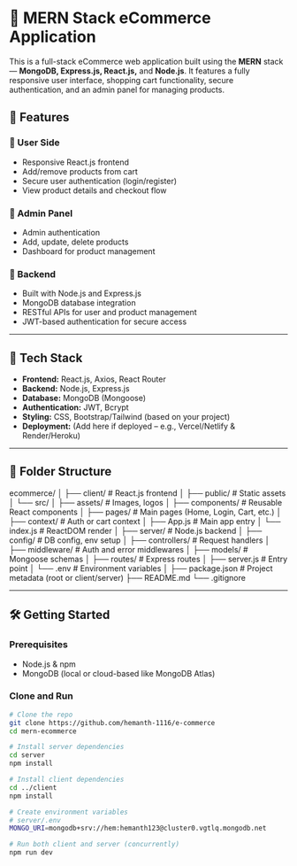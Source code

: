 # 🛒 MERN Stack eCommerce Application

This is a full-stack eCommerce web application built using the **MERN** stack — **MongoDB, Express.js, React.js,** and **Node.js**. It features a fully responsive user interface, shopping cart functionality, secure authentication, and an admin panel for managing products.

## 🚀 Features

### 🔹 User Side
- Responsive React.js frontend
- Add/remove products from cart
- Secure user authentication (login/register)
- View product details and checkout flow

### 🔹 Admin Panel
- Admin authentication
- Add, update, delete products
- Dashboard for product management

### 🔹 Backend
- Built with Node.js and Express.js
- MongoDB database integration
- RESTful APIs for user and product management
- JWT-based authentication for secure access

---

## 🧰 Tech Stack

- **Frontend:** React.js, Axios, React Router
- **Backend:** Node.js, Express.js
- **Database:** MongoDB (Mongoose)
- **Authentication:** JWT, Bcrypt
- **Styling:** CSS, Bootstrap/Tailwind (based on your project)
- **Deployment:** (Add here if deployed – e.g., Vercel/Netlify & Render/Heroku)

---

## 📂 Folder Structure

ecommerce/ │ ├── client/ # React.js frontend │ ├── public/ # Static assets │ └── src/
│ ├── assets/ # Images, logos │ ├── components/ # Reusable React components │ ├── pages/ # Main pages (Home, Login, Cart, etc.) │ ├── context/ # Auth or cart context │ ├── App.js # Main app entry │ └── index.js # ReactDOM render │ ├── server/ # Node.js backend │ ├── config/ # DB config, env setup │ ├── controllers/ # Request handlers │ ├── middleware/ # Auth and error middlewares │ ├── models/ # Mongoose schemas │ ├── routes/ # Express routes │ ├── server.js # Entry point │ └── .env # Environment variables │ ├── package.json # Project metadata (root or client/server) ├── README.md └── .gitignore



---

## 🛠️ Getting Started

### Prerequisites
- Node.js & npm
- MongoDB (local or cloud-based like MongoDB Atlas)

### Clone and Run

```bash
# Clone the repo
git clone https://github.com/hemanth-1116/e-commerce
cd mern-ecommerce

# Install server dependencies
cd server
npm install

# Install client dependencies
cd ../client
npm install

# Create environment variables
# server/.env
MONGO_URI=mongodb+srv://hem:hemanth123@cluster0.vgtlq.mongodb.net

# Run both client and server (concurrently)
npm run dev
